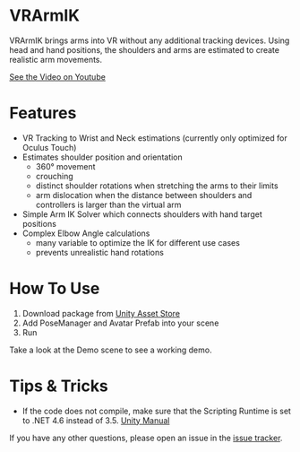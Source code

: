 # VRArmIK
VRArmIK brings arms into VR without any additional tracking devices. 
Using head and hand positions, the shoulders and arms are estimated to create realistic arm movements.

[See the Video on Youtube](https://youtu.be/dHgH6Xsi3JQ)

# Features
* VR Tracking to Wrist and Neck estimations (currently only optimized for Oculus Touch)
* Estimates shoulder position and orientation 
  * 360° movement
  * crouching 
  * distinct shoulder rotations when stretching the arms to their limits
  * arm dislocation when the distance between shoulders and controllers is larger than the virtual arm
* Simple Arm IK Solver which connects shoulders with hand target positions
* Complex Elbow Angle calculations
  * many variable to optimize the IK for different use cases
  * prevents unrealistic hand rotations

# How To Use
1. Download package from [Unity Asset Store](http://u3d.as/1d07)
2. Add PoseManager and Avatar Prefab into your scene
3. Run

Take a look at the Demo scene to see a working demo.


# Tips & Tricks
* If the code does not compile, make sure that the Scripting Runtime is set to .NET 4.6 instead of 3.5. [Unity Manual](https://docs.unity3d.com/Manual/ScriptingRuntimeUpgrade.html)

If you have any other questions, please open an issue in the [issue tracker](https://github.com/dabeschte/VRArmIK/issues).
